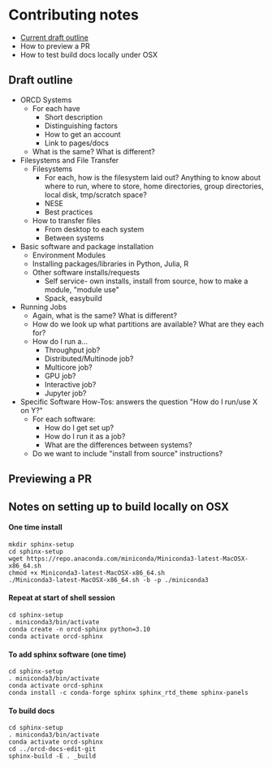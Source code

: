 # Contributing notes 

   * [Current draft outline](test.md#draft-outine)
   * How to preview a PR
   * How to test build docs locally under OSX

## Draft outline

- ORCD Systems
    - For each have
        - Short description
        - Distinguishing factors
        - How to get an account
        - Link to pages/docs
    - What is the same? What is different?
- Filesystems and File Transfer
    - Filesystems
        - For each, how is the filesystem laid out? Anything to know about where to run, where to store, home directories, group directories, local disk, tmp/scratch space?
        - NESE
        - Best practices
    - How to transfer files
        - From desktop to each system
        - Between systems
- Basic software and package installation
    - Environment Modules
    - Installing packages/libraries in Python, Julia, R
    - Other software installs/requests
        - Self service- own installs, install from source, how to make a module, "module use"
        - Spack, easybuild
- Running Jobs
    - Again, what is the same? What is different?
    - How do we look up what partitions are available? What are they each for?
    - How do I run a...
        - Throughput job?
        - Distributed/Multinode job?
        - Multicore job?
        - GPU job?
        - Interactive job?
        - Jupyter job?
- Specific Software How-Tos: answers the question "How do I run/use X on Y?"
    - For each software:
        - How do I get set up?
        - How do I run it as a job?
        - What are the differences between systems?
    - Do we want to include "install from source" instructions?

## Previewing a PR

## Notes on setting up to build locally on OSX

#### One time install
```
mkdir sphinx-setup
cd sphinx-setup
wget https://repo.anaconda.com/miniconda/Miniconda3-latest-MacOSX-x86_64.sh 
chmod +x Miniconda3-latest-MacOSX-x86_64.sh
./Miniconda3-latest-MacOSX-x86_64.sh -b -p ./miniconda3
```

#### Repeat at start of shell session
```
cd sphinx-setup
. miniconda3/bin/activate
conda create -n orcd-sphinx python=3.10
conda activate orcd-sphinx
```

#### To add sphinx software (one time)
```
cd sphinx-setup
. miniconda3/bin/activate
conda activate orcd-sphinx
conda install -c conda-forge sphinx sphinx_rtd_theme sphinx-panels
```

#### To build docs
```
cd sphinx-setup
. miniconda3/bin/activate
conda activate orcd-sphinx
cd ../orcd-docs-edit-git
sphinx-build -E . _build
```

